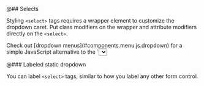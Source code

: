 @## Selects

Styling `<select>` tags requires a wrapper element to customize the dropdown caret. Put class
modifiers on the wrapper and attribute modifiers directly on the `<select>`.

<div class="pt-callout pt-intent-primary pt-icon-info-sign">
    Check out [dropdown menus](#components.menu.js.dropdown) for a simple JavaScript alternative
    to the `<select>` tag.
</div>

@### Labeled static dropdown

You can label `<select>` tags, similar to how you label any other form control.
